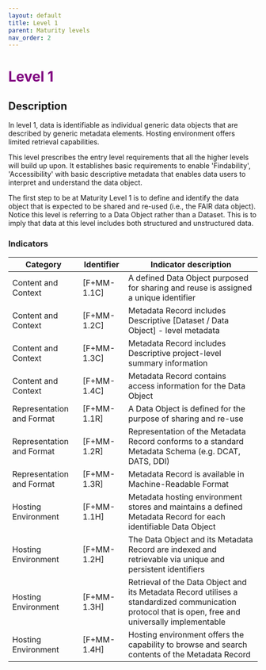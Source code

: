 ```yaml
---
layout: default
title: Level 1
parent: Maturity levels
nav_order: 2
---
```


# <span style="color:purple;font-weight:bold">Level 1</span>

## Description

In level 1, data is identifiable as individual generic data objects that are described by generic metadata elements. Hosting environment offers limited retrieval capabilities.

This level prescribes the entry level requirements that all the higher levels will build up upon. It establishes basic requirements to enable 'Findability', 'Accessibility' with basic descriptive metadata that enables data users to interpret and understand the data object.

The first step to be at Maturity Level 1 is to define and identify the data object that is expected to be shared and re-used (i.e., the FAIR data object). Notice this level is referring to a Data Object rather than a Dataset. This is to imply that data at this level includes both structured and unstructured data. 

### Indicators

| Category | Identifier | Indicator description |
| -------- | ---------- | ---------------------- |
| Content and Context | [F+MM-1.1C] | A defined Data Object purposed for sharing and reuse is assigned a unique identifier |
| Content and Context | [F+MM-1.2C] | Metadata Record includes Descriptive \[Dataset / Data Object] - level metadata  |
| Content and Context | [F+MM-1.3C] | Metadata Record includes Descriptive project-level summary information |
| Content and Context | [F+MM-1.4C] | Metadata Record contains access information for the Data Object |
| Representation and Format |  [F+MM-1.1R] | A Data Object is defined for the purpose of sharing and re-use |
| Representation and Format |  [F+MM-1.2R] | Representation of the Metadata Record conforms to a standard Metadata Schema (e.g. DCAT, DATS, DDI) |
| Representation and Format |  [F+MM-1.3R] | Metadata Record is available in Machine-Readable Format |
| Hosting Environment | [F+MM-1.1H] | Metadata hosting environment stores and maintains a defined Metadata Record for each identifiable Data Object |
| Hosting Environment | [F+MM-1.2H] | The Data Object and its Metadata Record are indexed and retrievable via unique and persistent identifiers |
| Hosting Environment | [F+MM-1.3H] | Retrieval of the Data Object and its Metadata Record utilises a standardized communication protocol that is open, free and universally implementable |
| Hosting Environment | [F+MM-1.4H] | Hosting environment offers the capability to browse and search contents of the Metadata Record  |
